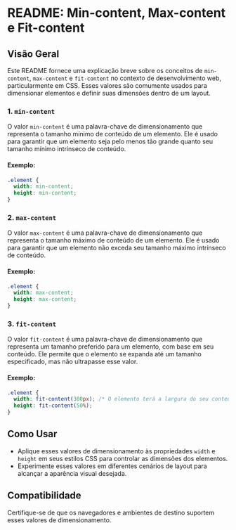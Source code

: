 # README: Min-content, Max-content e Fit-content

## Visão Geral

Este README fornece uma explicação breve sobre os conceitos de `min-content`, `max-content` e `fit-content` no contexto de desenvolvimento web, particularmente em CSS. Esses valores são comumente usados para dimensionar elementos e definir suas dimensões dentro de um layout.

### 1. `min-content`

O valor `min-content` é uma palavra-chave de dimensionamento que representa o tamanho mínimo de conteúdo de um elemento. Ele é usado para garantir que um elemento seja pelo menos tão grande quanto seu tamanho mínimo intrínseco de conteúdo.

#### Exemplo:

```css
.element {
  width: min-content;
  height: min-content;
}
```

### 2. `max-content`

O valor `max-content` é uma palavra-chave de dimensionamento que representa o tamanho máximo de conteúdo de um elemento. Ele é usado para garantir que um elemento não exceda seu tamanho máximo intrínseco de conteúdo.

#### Exemplo:

```css
.element {
  width: max-content;
  height: max-content;
}
```

### 3. `fit-content`

O valor `fit-content` é uma palavra-chave de dimensionamento que representa um tamanho preferido para um elemento, com base em seu conteúdo. Ele permite que o elemento se expanda até um tamanho especificado, mas não ultrapasse esse valor.

#### Exemplo:

```css
.element {
  width: fit-content(300px); /* O elemento terá a largura do seu conteúdo, até um máximo de 300px */
  height: fit-content(50%);
}
```

## Como Usar

- Aplique esses valores de dimensionamento às propriedades `width` e `height` em seus estilos CSS para controlar as dimensões dos elementos.
- Experimente esses valores em diferentes cenários de layout para alcançar a aparência visual desejada.

## Compatibilidade

Certifique-se de que os navegadores e ambientes de destino suportem esses valores de dimensionamento.